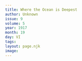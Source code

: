 ```yaml
---
title: Where the Ocean is Deepest
author: Unknown
issue: 9
volume: 5
year: 1917
month: 19
day: VI
tags:
layout: page.njk
image:
---
```





